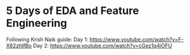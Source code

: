 # 5 Days of EDA and Feature Engineering

Following Krish Naik guide:
Day 1: https://www.youtube.com/watch?v=F-X82zhIfBo
Day 2: https://www.youtube.com/watch?v=cGez1q4iOFU